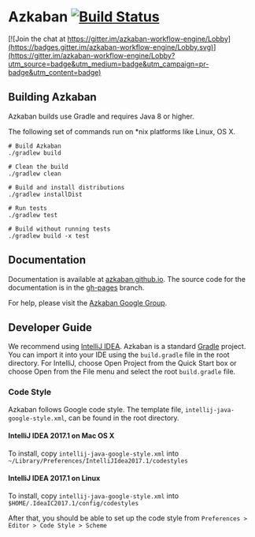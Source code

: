 # Azkaban [![Build Status](http://img.shields.io/travis/azkaban/azkaban.svg?style=flat)](https://travis-ci.org/azkaban/azkaban)

[![Join the chat at https://gitter.im/azkaban-workflow-engine/Lobby](https://badges.gitter.im/azkaban-workflow-engine/Lobby.svg)](https://gitter.im/azkaban-workflow-engine/Lobby?utm_source=badge&utm_medium=badge&utm_campaign=pr-badge&utm_content=badge)

## Building Azkaban
Azkaban builds use Gradle and requires Java 8 or higher.

The following set of commands run on *nix platforms like Linux, OS X.

```
# Build Azkaban
./gradlew build

# Clean the build
./gradlew clean

# Build and install distributions
./gradlew installDist

# Run tests
./gradlew test

# Build without running tests
./gradlew build -x test
```

## Documentation
Documentation is available at [azkaban.github.io](http://azkaban.github.io). 
The source code for the documentation is in the [gh-pages](https://github.com/azkaban/azkaban/tree/gh-pages) branch.

For help, please visit the [Azkaban Google Group](https://groups.google.com/forum/?fromgroups#!forum/azkaban-dev).

## Developer Guide
We recommend using [IntelliJ IDEA](https://www.jetbrains.com/idea/). Azkaban is a standard [Gradle](https://gradle.org/) 
project. You can import it into your IDE using the `build.gradle` file in the root directory. For IntelliJ, choose Open 
Project from the Quick Start box or choose Open from the File menu and select the root `build.gradle` file.

### Code Style
Azkaban follows Google code style. The template file, `intellij-java-google-style.xml`, can be found in the root 
directory.

#### IntelliJ IDEA 2017.1 on Mac OS X
To install, copy `intellij-java-google-style.xml` into `~/Library/Preferences/IntelliJIdea2017.1/codestyles`

#### IntelliJ IDEA 2017.1 on Linux
To install, copy `intellij-java-google-style.xml` into `$HOME/.IdeaIC2017.1/config/codestyles`

After that, you should be able to set up the code style from `Preferences > Editor > Code Style > Scheme` 
